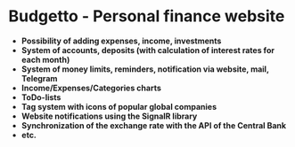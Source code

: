 # Budgetto - Personal finance website 
<ul>
  <li><b>Possibility of adding expenses, income, investments</b></li>
  <li><b>System of accounts, deposits (with calculation of interest rates for each month)</b></li>
  <li><b>System of money limits, reminders, notification via website, mail, Telegram</b></li>
  <li><b>Income/Expenses/Categories charts</b></li>
  <li><b>ToDo-lists</b></li>
  <li><b>Tag system with icons of popular global companies</b></li>
  <li><b>Website notifications using the SignalR library</b></li>
  <li><b>Synchronization of the exchange rate with the API of the Central Bank</b></li>
  <li><b>etc.</b></li>
</ul>

